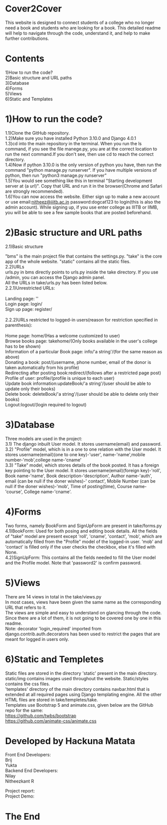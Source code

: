 # Cover2Cover
This website is designed to connect students of a college who no longer need a book and students who are looking for a book.
This detailed readme will help to navigate through the code, understand it, and help to make further contributions.
# Contents
1)How to run the code?\
2)Basic structure and URL paths\
3)Database\
4)Forms\
5)Views\
6)Static and Templates
# 1)How to run the code?
1.1)Clone the GitHub repository.\
1.2)Make sure you have installed Python 3.10.0 and Django 4.0.1\
1.3)cd into the main repository in the terminal. When you run the ls command, if you see the file manege.py, you are at the correct location to run the next command.If you don't see, then use cd to reach the correct directory.\
1.4)Now if python 3.10.0 is the only version of python you have, then run the command "python manage.py runserver". If you have multiple versions of python, then run "python3 manage.py runserver"\
1.5)You would see something like this in terminal "Starting development server at (a url)". Copy that URL and run it in the browser(Chrome and Safari are strongly recommended).\
1.6)You can now access the website. Either sign up to make a new account or use email:nitheez@iiitb.ac.in password:dogcat123 to login(this is also the admin account). While signing up, if you use enter college as IIITB or IIMB, you will be able to see a few sample books that are posted beforehand.
# 2)Basic structure and URL paths
2.1)Basic structure

"bms" is the main project file that contains the settings.py. "take" is the core app of the whole website. "static" contains all the static files.  
2.2)URLs\
urls.py in bms directly points to urls.py inside the take directory. If you use /admin, you can access the Django admin panel.\
All the URLs in take/urls.py has been listed below.\
2.2.1)Unrestricted URLs:\
\
Landing page: ''\
Login page: login/\
Sign up page: register/\
\
2.2.2)URLs restricted to logged-in users(reason for restriction specified in parenthesis):\
\
Home page: home/(Has a welcome customized to user)\
Browse books page: takehome/(Only books available in the user's college has to be shown)\
Information of a particular Book page: info/'a string'/(for the same reason as above)\
Donating a book: post/(username, phone number, email of the donor is taken automatically from his profile)\
Redirecting after posting book:redirect/(follows after a restricted page post)\
Profile of user: profile/(profile is unique to each user)\
Update book information:updateBook/'a string'/(user should be able to update only their books)\
Delete book: deleteBook/'a string'/(user should be able to delete only their books)\
Logout:logout/(login required to logout)

# 3)Database
Three models are used in the project:\
3.1) The django inbuilt User model. It stores username(email) and password.\
3.2) "Profile" model, which is in a one to one relation with the User model. It stores username(email)(one to one key)-'user', name-'name',mobile number-'mob',college name-'cname'\
3.3) "Take" model, which stores details of the book posted. It has a foreign key pointing to the User model. It stores username(email)(foreign key)-'roll', Book name-'name', Book description-'description', Author name-'auth', email (can be null if the doner wishes)-' contact', Mobile Number (can be null if the doner wishes)-'mob', Time of posting(time), Course name-'course', College name-'cname'.

# 4)Forms
Two forms, namely BookForm and SignUpForm are present in take/forms.py\
4.1)BookForm: Used for both posing and editing book details. All the fields of "take" model are present except 'roll', 'cname', 'contact', 'mob', which are automatically filled from the "Profile" model of the logged-in user. 'mob' and 'contact' is filled only if the user checks the checkbox, else it's filled with None.\
4.2)SignUpForm: This contains all the fields needed to fill the User model and the Profile model. Note that 'password2' is confirm password.

# 5)Views
There are 14 views in total in the take/views.py\
In most cases, views have been given the same name as the corresponding URL that refers to it.\
The views are simple and easy to understand on glancing through the code. Since there are a lot of them, it is not going to be covered one by one in this readme.\
Note: decorator 'login_required' imported from django.contrib.auth.decorators has been used to restrict the pages that are meant for logged in users only.

# 6)Static and Templetes
Static files are stored in the directory 'static' present in the main directory. static/img contains images used throughout the website. Static/styles contains the css files.\
'templates' directory of the main directory contains navbar.html that is extended at all required pages using Django templating engine. All the other HTML files are stored in take/templetes/take.\
Templates use Bootstrap 5 and animate.css, given below are the GitHub repo for the same:\
https://github.com/twbs/bootstrap \
https://github.com/animate-css/animate.css

# Developed by Hackuna Matata
Front End Developers:\
Brij\
Yukta\
Backend End Developers:\
Nilay\
Nitheezkant R

Project report:\
Project Demo:

# The End


